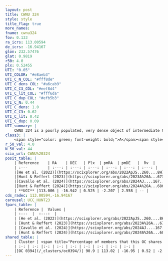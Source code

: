 ```yaml
---
layout: post
title: CWNU 324
style: style
title_flag: true
more_names: 
fname: cwnu324
fov: 0.133
ra_icrs: 113.00594
de_icrs: -16.94167
glon: 232.57476
glat: 0.9819
r50: 4.0
plx: 0.52455
UTI: "0.05"
UTI_COLOR: "#e8aeb3"
UTI_C_N_COL: "#fff8de"
UTI_C_dens_COL: "#a6cab9"
UTI_C_C3_COL: "#eef8d4"
UTI_C_lit_COL: "#fff6da"
UTI_C_dup_COL: "#efb5b3"
UTI_C_N: 0.44
UTI_C_dens: 1.0
UTI_C_C3: 0.62
UTI_C_lit: 0.42
UTI_C_dup: 0.09
UTI_summary: |
    CWNU 324 is a poorly populated, very dense object of intermediate C3 quality. It was recently reported in the literature.<br><br><span style="color: #99180f; font-weight: bold;">Warning: </span>This is very likely a duplicate object, which shares a large percentage of members with at least one previously reported entry.
class3: |
    <span style="color: green; font-weight: bold;">A</span><span style="color: red; font-weight: bold;">C</span>
r_50_val: 4.0
N_50_val: 44
scix_url: CWNU%20324
posit_table: |
    | Reference    | RA    | DEC   | Plx  | pmRA  | pmDE   |  Rv  |
    | :---         | :---: | :---: | :---: | :---: | :---: | :---: |
    |[He et al. (2022)](https://scixplorer.org/abs/2022ApJS..260....8H) | 113.007 | -16.945 | 0.52 | -2.23 | 2.56 | -- |
    |[Hunt & Reffert (2023)](https://scixplorer.org/abs/2023A%26A...673A.114H) | 113.012 | -16.932 | 0.511 | -2.232 | 2.558 | 47.015 |
    |[Cavallo et al. (2024)](https://scixplorer.org/abs/2024AJ....167...12C) | 113.016 | -16.955 | 0.516 | -- | -- | -- |
    |[Hunt & Reffert (2024)](https://scixplorer.org/abs/2024A%26A...686A..42H) | 113.012 | -16.932 | 0.511 | -2.232 | 2.558 | 47.015 |
    | **UCC** |113.006 | -16.942 | 0.525 | -2.207 | 2.558 | -- | 
cds_radec: 113.00594,-16.94167
carousel: UCC_HUNT23
fpars_table: |
    | Reference |  Values |
    | :---  |  :---:  |
    | [He et al. (2022)](https://scixplorer.org/abs/2022ApJS..260....8H) | `AG=1.6, m-M=11.95, logAge=6.8, Z=0.02` |
    | [Hunt & Reffert (2023)](https://scixplorer.org/abs/2023A%26A...673A.114H) | `AV50=1.229, diffAV50=2.435, MOD50=11.217, logAge50=7.262` |
    | [Cavallo et al. (2024)](https://scixplorer.org/abs/2024AJ....167...12C) | `AV50=0.93, dMod50=11.59, logAge50=7.39, [Fe/H]50=0.28` |
    | [Hunt & Reffert (2024)](https://scixplorer.org/abs/2024A%26A...686A..42H) | `MassJ=446.276` |
shared_table: |
    | Cluster | <span title="Percentage of members that this OC shares with the ones listed">%</span>   | RA   | DEC   | Plx   | pmRA  | pmDE  | Rv | UTI |
    | :-: | :-: |:-: | :-: | :-: | :-: | :-: | :-: | :-: |
    |[OC 0394](/_clusters/oc0394/)| 90.9 | 113.02 | -16.95 | 0.52 | -2.16 | 2.54 | 51.1 |0.43 |
---
```

